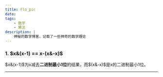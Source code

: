```yaml
---
title: Flo_pic
date: 
tags: 
    - 数学
    - 算法
description: |
    神秘的数学博客，记载了一些神奇的数学理论
---
```


###  1. $x&(x-1) == x-(x&-x)$

$x&(x-1)$为x减去**二进制最小1位**的结果，而$(x&-x)$是x的二进制最小1位。

---
